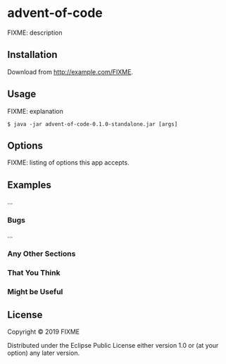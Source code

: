 # advent-of-code

FIXME: description

## Installation

Download from http://example.com/FIXME.

## Usage

FIXME: explanation

    $ java -jar advent-of-code-0.1.0-standalone.jar [args]

## Options

FIXME: listing of options this app accepts.

## Examples

...

### Bugs

...

### Any Other Sections
### That You Think
### Might be Useful

## License

Copyright © 2019 FIXME

Distributed under the Eclipse Public License either version 1.0 or (at
your option) any later version.
